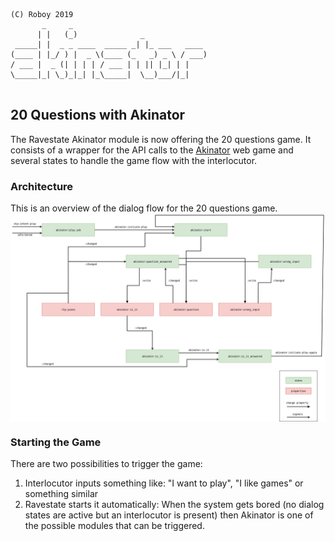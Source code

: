 ```
(C) Roboy 2019            
       _     _                              
      | |   (_)              _              
 _____| |  _ _ ____  _____ _| |_ ___   ____ 
(____ | |_/ ) |  _ \(____ (_   _) _ \ / ___)
/ ___ |  _ (| | | | / ___ | | || |_| | |    
\_____|_| \_)_|_| |_\_____|  \__)___/|_|    
                                                                       
```

## 20 Questions with Akinator

The Ravestate Akinator module is now offering the 20 questions game.
It consists of a wrapper for the API calls to the  [Akinator](https://en.akinator.com/)  web game and several states to handle the game flow with the interlocutor.

### Architecture
This is an overview of the dialog flow for the 20 questions game. 
<img src="../../resources/docs/Akinator.png" width="1000" align="middle">

### Starting the Game
There are two possibilities to trigger the game:
1. Interlocutor inputs something like: "I want to play", "I like games" or something similar
2. Ravestate starts it automatically: When the system gets bored (no dialog states are active but an interlocutor is present) then Akinator is one of the possible modules that can be triggered. 